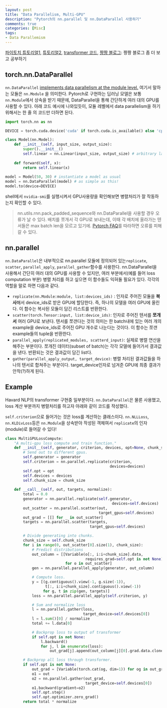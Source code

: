 ```yaml
---
layout: post
title: "Data Parallelism, Multi-GPU"
description: "Pytorch의 nn.parallel 및 nn.DataParallel 사용하기"
comments: true
categories: [Misc]
tags:
- Data Parallemism
---
```


[파이토치 튜토리얼1](https://pytorch.org/tutorials/beginner/blitz/data_parallel_tutorial.html), [튜토리얼2](https://pytorch.org/tutorials/beginner/former_torchies/parallelism_tutorial.html), [transformer 코드](http://nlp.seas.harvard.edu/2018/04/03/attention.html#batches-and-masking), [짱짱 블로그](https://medium.com/huggingface/training-larger-batches-practical-tips-on-1-gpu-multi-gpu-distributed-setups-ec88c3e51255?source=user_profile---------2------------------): 짱짱 블로그 좀 더 보고 공부하기

## torch.nn.DataParallel

`nn.DataParallel` [implements data parallelism at the module level.](https://pytorch.org/docs/stable/nn.html?highlight=dataparallel#torch.nn.DataParallel) 여기서 말하는 모듈은 `nn.Module` 을 의미한다. Pytorch로 구현하는 딥러닝 모델은 보통 `nn.Module`에서 상속을 받기 때문에, DataParallel을 통해 간단하게 여러 대의 GPU를 사용할 수 있다. 아래 코드 예시에 나와있듯이, 모듈 레벨에서 data parallelism을 하기 위해서는 한 줄 의 코드만 더하면 된다.

```python
import torch.nn as nn

DEVICE = torch.cuda.device('cuda' if torch.cuda.is_available() else 'cpu')

class Model(nn.Model):
    def __init__(self, input_size, output_size):
        super().__init__()
        self.linear = nn.Linear(input_size, output_size) # arbitrary layer
     
    def forward(self, x):
        return self.linear(x)
    
model = Model(50, 30) # instantiate a model as usual
model = nn.DataParallel(model) # as simple as this!
model.to(device=DEVICE)
```

shell에서 `nvidia-smi`를 실행시켜서 GPU사용량을 확인해보면 병렬처리가 잘 작동하는지 확인할 수 있다.

> nn.utils.rnn.pack_padded_sequence와 nn.DataParallel을 사용할 경우 오류가 날 수 있다. 배치를 쪼개서 각 GPU로 보내는데, 이때 각 배치에 올라가는 텐서들은 max batch len을 모르고 있기에. [Pytorch FAQ](https://pytorch.org/docs/stable/notes/faq.html#pack-rnn-unpack-with-data-parallelism)를 따라하면 오류를 피해갈 수 있다.





## nn.parallel

`nn.DataParallel`은 내부적으로 nn.parallel 모듈에 정의되어 있는`replicate`,  `scatter`, `parallel_apply`, `parallel_gather`함수를 사용한다. nn.DataParallel을 사용해서 간단히 여러 대의 GPU를 사용할 수 있지만, 여러 부분에서(예를 들어 loss computation 부분) 병렬 처리를 하고 싶으면 이 함수들도 익혀둘 필요가 있다. 각각의 역할을 말로 하면 다음과 같다. 

- `replicate(nn.Module:module, list:devices_ids)` : 인자로 주어진 모듈을 **복사**해서 device_ids로 받은 GPU에 할당한다. 즉, 하나의 모델을 여러 GPU에 올린다. 이 함수는 복사된 모듈이 담긴 리스트를 반환한다.
- `scatter(torch.Tensor:input, list:device_ids)`: 인자로 주어진 텐서를 **쪼개서** 여러 GPU로 보낸다. 텐서를 쪼갠다는 것의 의미는 한 batch내에 있는 여러 개의 example을 device_ids로 주어진 GPU 개수로 나눈다는 것이다. 이 함수는 쪼갠 example들의 tuple을 반환한다.
- `parallel_apply(replicated_modules, scatterd_input)`: 실제로 병렬 연산을 해주는 부분이다. 쪼개진 데이터(subset of batch)는 각각 모델에 들어가서 결과값을 낸다. 반환되는 것은 결과값이 담긴 list다.
- `gather(parallel_apply_output, target_device)`: 병렬 처리된 결과값들을 하나의 텐서로 합쳐주는 부분이다. target_device인자로 넘겨준 GPU에 최종 결과가 안착(?)하게 된다.



## Example

Havard NLP의 transformer 구현중 일부분이다. `nn.DataParallel`은 물론 사용했고, loss 계산 부분까지 병렬처리를 하고자 아래와 같이 코드를 작성했다. 

`self.criterion`으로 들어가는 것은 loss를 계산하는 클래스이다. `nn.NLLLoss`, `nn.KLDivLoss`등은 `nn.Module`을 상속받아 작성된 객체여서 `replicate`의 인자(module)로 들어갈 수 있다!

```python
class MultiGPULossCompute:
    "A multi-gpu loss compute and train function."
    def __init__(self, generator, criterion, devices, opt=None, chunk_size=5):
        # Send out to different gpus.
        self.generator = generator
        self.criterion = nn.parallel.replicate(criterion, 
                                               devices=devices)
        self.opt = opt
        self.devices = devices
        self.chunk_size = chunk_size
        
    def __call__(self, out, targets, normalize):
        total = 0.0
        generator = nn.parallel.replicate(self.generator, 
                                                devices=self.devices)
        out_scatter = nn.parallel.scatter(out, 
                                          target_gpus=self.devices)
        out_grad = [[] for _ in out_scatter]
        targets = nn.parallel.scatter(targets, 
                                      target_gpus=self.devices)

        # Divide generating into chunks.
        chunk_size = self.chunk_size
        for i in range(0, out_scatter[0].size(1), chunk_size):
            # Predict distributions
            out_column = [[Variable(o[:, i:i+chunk_size].data, 
                                    requires_grad=self.opt is not None)] 
                           for o in out_scatter]
            gen = nn.parallel.parallel_apply(generator, out_column)

            # Compute loss. 
            y = [(g.contiguous().view(-1, g.size(-1)), 
                  t[:, i:i+chunk_size].contiguous().view(-1)) 
                 for g, t in zip(gen, targets)]
            loss = nn.parallel.parallel_apply(self.criterion, y)

            # Sum and normalize loss
            l = nn.parallel.gather(loss, 
                                   target_device=self.devices[0])
            l = l.sum()[0] / normalize
            total += l.data[0]

            # Backprop loss to output of transformer
            if self.opt is not None:
                l.backward()
                for j, l in enumerate(loss):
                    out_grad[j].append(out_column[j][0].grad.data.clone())

        # Backprop all loss through transformer.            
        if self.opt is not None:
            out_grad = [Variable(torch.cat(og, dim=1)) for og in out_grad]
            o1 = out
            o2 = nn.parallel.gather(out_grad, 
                                    target_device=self.devices[0])
            o1.backward(gradient=o2)
            self.opt.step()
            self.opt.optimizer.zero_grad()
        return total * normalize
```